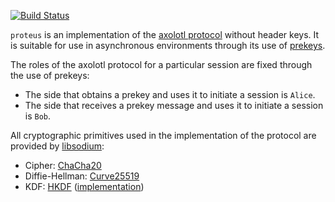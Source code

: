 [![Build Status](https://travis-ci.org/twittner/proteus.svg?branch=develop)][1]

`proteus` is an implementation of the [axolotl protocol][2] without header
keys. It is suitable for use in asynchronous environments through its use of
[prekeys][3].

The roles of the axolotl protocol for a particular session are fixed through
the use of prekeys:

  * The side that obtains a prekey and uses it to initiate a session is `Alice`.
  * The side that receives a prekey message and uses it to initiate a session is `Bob`.

All cryptographic primitives used in the implementation of the protocol are
provided by [libsodium][4]:

  * Cipher: [ChaCha20][5]
  * Diffie-Hellman: [Curve25519][6]
  * KDF: [HKDF][7] ([implementation][8])

[1]: https://travis-ci.org/twittner/proteus
[2]: https://github.com/trevp/axolotl/wiki
[3]: https://whispersystems.org/blog/asynchronous-security/
[4]: https://github.com/jedisct1/libsodium
[5]: https://en.wikipedia.org/wiki/Salsa20#ChaCha_variant
[6]: https://en.wikipedia.org/wiki/Curve25519
[7]: https://tools.ietf.org/html/rfc5869
[8]: https://github.com/twittner/hkdf
